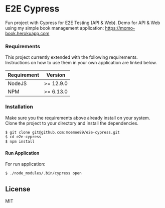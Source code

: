# E2E Cypress

Fun project with Cypress for E2E Testing (API & Web). Demo for API & Web using my simple book management application: https://momo-book.herokuapp.com

### Requirements

This project currently extended with the following requirements. Instructions on how to use them in your own application are linked below.

| Requirement | Version |
| ------ | ------ |
| NodeJS | >= 12.9.0 |
| NPM | >= 6.13.0 |

### Installation

Make sure you the requirements above already install on your system. Clone the project to your directory and install the dependencies.

```sh
$ git clone git@github.com:moemoe89/e2e-cypress.git
$ cd e2e-cypress
$ npm install
```

#### Run Application
For run application:
```sh
$ ./node_modules/.bin/cypress open
```

License
----

MIT

